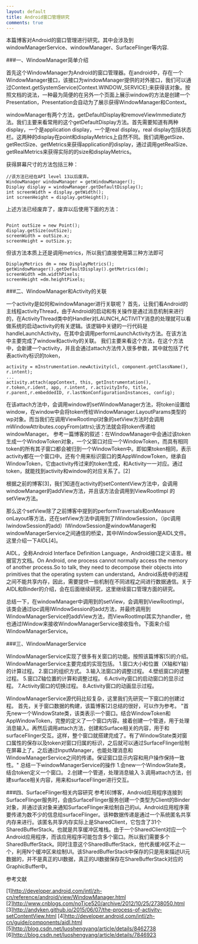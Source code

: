 ```yaml
---
layout: default
title: Android窗口管理研究
comments: true
---
```


本篇博客对Android的窗口管理进行研究。其中会涉及到windowManagerService、windowManager、SurfaceFlinger等内容.

###一、WindowManager简单介绍

首先这个WindowManager为Android的窗口管理器。在android中，存在一个WindowManager接口，该接口为windowManager提供的对外接口，我们可以通过Context.getSystemService(Context.WINDOW_SERVICE);来获得该对象。按照文档的说法，一种最为简便的在另外一个页面上展示window的方法是创建一个Presentation，Presentation会自动为了展示获得WindowManager和Context。

windowManager有两个方法，getDefaultDisplay和removeViewImmediate方法。我们主要来看常用的这个getDefaultDisplay方法。首先需要知道有两种display，一个是application display，一个是real display。real display包括状态栏。这两种的display在point和displayMetrics上自然不同。我们调用getSize、getRectSize、getMetrics来获得application的display，通过调用getRealSize、getRealMetrics来获得实际的的size和displayMetrics。

获得屏幕尺寸的方法包括三种：

```
//该方法已经在API level 13以后废弃。
WindowManager windowManager = getWindowManager();
Display display = windowManager.getDefaultDisplay();
int screenWidth = display.getWidth();
int screenHeight = display.getHeight();

```

上述方法已经废弃了，废弃以后使用下面的方法：

```

Point outSize = new Point();
display.getSize(outSize);
screenWidth = outSize.x;
screenHeight = outSize.y;
```

但该方法本质上还是调用metrics，所以我们直接使用第三种方法即可


```
DisplayMetrics dm = new DisplayMetrics();
getWindowManager().getDefaultDisplay().getMetrics(dm);
screenWidth =dm.widthPixels;
screenHeight =dm.heightPixels;

```

###二、WindowManager和Activity的关联

一个activity是如何和windowManager进行关联呢？
首先，让我们看Android的主线程activityThread，由于Android的启动和有关操作是通过消息机制来进行的，在ActivityThread类中的Handler对LAUNCH_ACTIVITY消息的处理就可以看做系统的启动activity的有关逻辑。该逻辑中关键的一行代码是handleLaunchActivity。在其中会调用performLaunchActivity方法。在该方法中主要完成了window和activity的关联。
我们主要来看这个方法，在这个方法中，会新建一个activity，并且会通过attach方法传入很多参数，其中就包括了代表activity标识的token，

```
activity = mInstrumentation.newActivity(cl, component.getClassName(), r.intent);
...
activity.attach(appContext, this, getInstrumentation(), r.token,r.ident, app, r.intent, r.activityInfo, title, r.parent,r.embeddedID, r.lastNonConfigurationInstances, config);
```

在该attach方法中，会调用window的setWindowManager方法，将token设置给window，在window中会将token传给WindowManager.LayoutParams类型的wp对象。而当我们在调用ViewRootImpl对象的setView方法时会调用
mWindowAttributes.copyFrom(attrs);该方法就会将token传递给windowManager。
参考一篇博客的叙述：在WindowManager中会通过该token生成一个WindowToken对象，一个父窗口对应一个WindowToken，而具有相同token的所有其子窗口都会被归到一个WindowToken中。即如果token相同，表示activity都在一个窗口中。还有个用来标识窗口的类AppWindowToken，继承自WindowToken，它由activity传过来的token生成，和Activity一一对应。通过token，就能找到activity和window的对应关系了。[2]

根据之前的博客[3]，我们知道在activity的setContentView方法中，会调用windowManager的addView方法，并且该方法会调用到ViewRootImpl 的setView方法。

那么这个setView除了之前博客中提到的performTraversals和onMeasure onLayout等方法，还在setView方法中调用到了IWindowSession，（ipc调用IwindowSession的add）IWindowSession是windowManager和windowManagerService之间通信的桥梁，其中IWindowSession是AIDL文件。这里介绍一下AIDL[4]。

AIDL，全称Android Interface Definition Language，Android接口定义语言。根据官方文档。On Android, one process cannot normally access the memory of another process.So to talk, they need to decompose their objects into primitives that the operating system can understand。Android系统中的进程之间不能共享内存，因此，需要提供一些机制在不同进程之间进行数据通信。关于AIDL和Binder的介绍，会在后面继续研究，这里继续窗口管理方面的研究。

总结一下，在windowManager中调用到的setView，会调用到ViewRootImpl，该类会通过ipc调用IWindowSession的add方法，并最终调用到WindowManagerService的addView方法，而ViewRootImpl其实为handler，他也通过IWindow来接收WindowManagerService接收指令。下面来介绍WindowManagerService。

###三、WindowManagerService

WindowManagerService实现了很多有关窗口的功能。按照该篇博客[5]的介绍。WindowManagerService主要完成的实现包括。
1.窗口大小和位置（X轴和Y轴）的计算过程。
2.窗口的组织方式。
3.输入法窗口的调整过程。
4.壁纸窗口的调整过程。
5.窗口Z轴位置的计算和调整过程。
6.Activity窗口的启动窗口的显示过程。
7.Activity窗口的切换过程。
8.Activity窗口的动画显示过程。

WindowManagerService源代码比较复杂，这里我们先研究一下窗口的创建过程。
首先，关于窗口数据的构建，该篇博客[2]总结的很好，可以作为参考。
"首先new一个WindowState类，该类表示一个窗口。结合WindowToken和AppWindowToken，完整的定义了一个窗口内容。接着创建一个管道，用于处理消息输入。再然后调用attach方法，创建和Surface相关的内容，用于和surfaceFlinger交互。这样，整个窗口就搭建完成了。有了WindowState类对窗口属性的保存以及token对窗口归属的标识，之后就可以通过SurfaceFlinger绘制在屏幕上了。之后通过InputManager，也能处理消息和WindowManagerService之间的传递。保证窗口显示内容和用户操作保持一致性。"
总结一下windowManagerService的操作
1.会new一个WindowState类，结合token定义一个窗口。
2.创建一个管道，处理消息输入
3.调用attach方法，创建surface相关内容，用来和surfaceFlinger进行交互。

###四、SurfaceFlinger相关内容研究
参考[6]博客，Android应用程序连接到SurfaceFlinger服务时，会由SurfaceFlinger服务创建一个类型为Client的Binder对象，并通过该对象来通知SurfaceFlinger来绘制自己的ui。Android应用程序需要传递为数不少的信息给surfaceFlinger。该种数据传递是通过一个系统匿名共享内存来进行。该匿名共享内存实际上是SharedClient，它包含了31个SharedBufferStack。也就是共享缓冲区堆栈。由于一个SharedClient对应一个Android应用程序，而该应用程序可能包含多个窗口。所以我们需要多个SharedBufferStack。同时注意这个SharedBufferStack，他代表缓冲区不止一个，利用N个缓冲区来绘制UI。该SharedBufferStack中保存的只是用来描述UI元数据的，并不是真正的UI数据，真正的UI数据保存在ShareBufferStack对应的GraphicBuffer中。

参考文献

[1]http://developer.android.com/intl/zh-cn/reference/android/view/WindowManager.html
[2]http://www.cnblogs.com/noTice520/archive/2012/10/25/2738050.html
[3]http://andyken.github.io/2015/06/07/the-process-of-activity-setContentView.html
[4]http://developer.android.com/intl/zh-cn/guide/components/aidl.html
[5]http://blog.csdn.net/luoshengyang/article/details/8462738
[6]http://blog.csdn.net/luoshengyang/article/details/7846923
